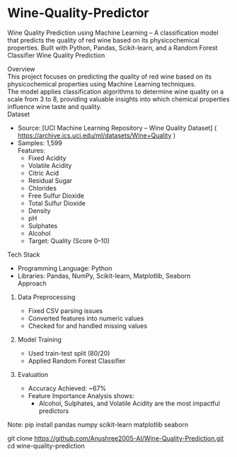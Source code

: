 # Wine-Quality-Predictor
Wine Quality Prediction using Machine Learning – A classification model that predicts the quality of red wine based on its physicochemical properties. Built with Python, Pandas, Scikit-learn, and a Random Forest Classifier
Wine Quality Prediction  

Overview  
This project focuses on predicting the quality of red wine based on its physicochemical properties using Machine Learning techniques.  
The model applies classification algorithms to determine wine quality on a scale from 3 to 8, providing valuable insights into which chemical properties influence wine taste and quality.  
Dataset  
- Source: [UCI Machine Learning Repository – Wine Quality 
Dataset] ( https://archive.ics.uci.edu/ml/datasets/Wine+Quality )  
- Samples: 1,599  
Features:  
  - Fixed Acidity  
  - Volatile Acidity  
  - Citric Acid  
  - Residual Sugar  
  - Chlorides  
  - Free Sulfur Dioxide  
  - Total Sulfur Dioxide  
  - Density  
  - pH  
  - Sulphates  
  - Alcohol  
  - Target: Quality (Score 0–10)  

Tech Stack  
- Programming Language: Python  
- Libraries: Pandas, NumPy, Scikit-learn, Matplotlib, Seaborn  
Approach  
1. Data Preprocessing 
   - Fixed CSV parsing issues  
   - Converted features into numeric values  
   - Checked for and handled missing values  

2. Model Training 
   - Used train-test split (80/20)
   - Applied Random Forest Classifier

3. Evaluation
   - Accuracy Achieved: ~67%
   - Feature Importance Analysis shows:  
     - Alcohol, Sulphates, and Volatile Acidity are the most impactful predictors  

Note: pip install pandas numpy scikit-learn matplotlib seaborn

git clone https://github.com/Anushree2005-AI/Wine-Quality-Prediction.git
cd wine-quality-prediction
